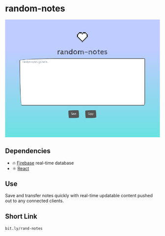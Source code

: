 # random-notes

![screenshot](https://raw.githubusercontent.com/carlcorder/random-notes/master/img/screenshot.png)

## Dependencies

* 🔥 [Firebase](https://firebase.google.com/) real-time database
* ⚛️ [React](https://reactjs.org/)

## Use

Save and transfer notes quickly with real-time updatable content pushed out to any connected clients.

## Short Link

`bit.ly/rand-notes`
